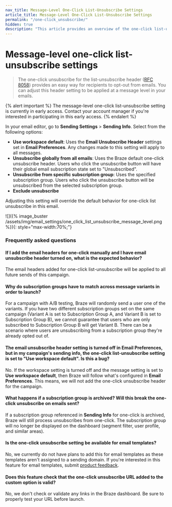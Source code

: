 ```yaml
---
nav_title: Message-Level One-Click List-Unsubscribe Settings
article_title: Message-Level One-Click List-Unsubscribe Settings
permalink: "/one-click_unsubscribe/"
hidden: true
description: "This article provides an overview of the one-click list-unsubscribe header settings that are applied at a message level."
---
```


# Message-level one-click list-unsubscribe settings

> The one-click unsubscribe for the list-unsubscribe header ([RFC 8058](https://datatracker.ietf.org/doc/html/rfc8058)) provides an easy way for recipients to opt-out from emails. You can adjust this header setting to be applied at a message level in your emails.

{% alert important %}
The message-level one-click list-unsubscribe setting is currently in early access. Contact your account manager if you're interested in participating in this early access.
{% endalert %}

In your email editor, go to **Sending Settings** > **Sending Info**. Select from the following options:

* **Use workspace default**: Uses the **Email Unsubscribe Header** settings set in **Email Preferences**. Any changes made to this setting will apply to all messages.
* **Unsubscribe globally from all emails**: Uses the Braze default one-click unsubscribe header. Users who click the unsubscribe button will have their global email subscription state set to "Unsubscribed".
* **Unsubscribe from specific subscription group**: Uses the specified subscription group. Users who click the unsubscribe button will be unsubscribed from the selected subscription group.
* **Exclude unsubscribe**

Adjusting this setting will override the default behavior for one-click list unsubscribe in this email.

![]({% image_buster /assets/img/email_settings/one_click_list_unsubscribe_message_level.png %}){: style="max-width:70%;"}

### Frequently asked questions

#### If I add the email headers for one-click manually and I have email unsubscribe header turned on, what is the expected behavior?

The email headers added for one-click list-unsubscribe will be applied to all future sends of this campaign.

#### Why do subscription groups have to match across message variants in order to launch?

For a campaign with A/B testing, Braze will randomly send a user one of the variants. If you have two different subscription groups set on the same campaign (Variant A is set to Subscription Group A, and Variant B is set to Subscription Group B), we cannot guarantee that users who are only subscribed to Subscription Group B will get Variant B. There can be a scenario where users are unsubscribing from a subscription group they're already opted out of.

#### The email unsubscribe header setting is turned off in Email Preferences, but in my campaign's sending info, the one-click list-unsubscribe setting is set to "Use workspace default". Is this a bug?

No. If the workspace setting is turned off and the message setting is set to **Use workspace default**, then Braze will follow what's configured in **Email Preferences**. This means, we will not add the one-click unsubscribe header for the campaign.

#### What happens if a subscription group is archived? Will this break the one-click unsubscribe on emails sent?

If a subscription group referenced in **Sending Info** for one-click is archived, Braze will still process unsubscribes from one-click. The subscription group will no longer be displayed on the dashboard (segment filter, user profile, and similar areas).

#### Is the one-click unsubscribe setting be available for email templates?

No, we currently do not have plans to add this for email templates as these templates aren't assigned to a sending domain. If you're interested in this feature for email templates, submit [product feedback]({{site.baseurl}}/user_guide/administrative/access_braze/portal/).

#### Does this feature check that the one-click unsubscribe URL added to the custom option is valid?

No, we don't check or validate any links in the Braze dashboard. Be sure to properly test your URL before launch.

